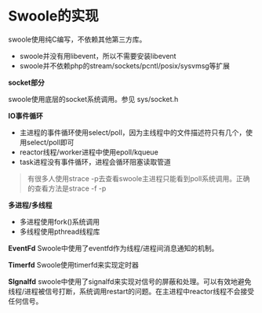# Swoole的实现
swoole使用纯C编写，不依赖其他第三方库。

* swoole并没有用libevent，所以不需要安装libevent
* swoole并不依赖php的stream/sockets/pcntl/posix/sysvmsg等扩展

**socket部分**

swoole使用底层的socket系统调用。参见 sys/socket.h

**IO事件循环**
* 主进程的事件循环使用select/poll，因为主线程中的文件描述符只有几个，使用select/poll即可
* reactor线程/worker进程中使用epoll/kqueue
* task进程没有事件循环，进程会循环阻塞读取管道

>有很多人使用strace -p去查看swoole主进程只能看到poll系统调用。正确的查看方法是strace -f -p

**多进程/多线程**
* 多进程使用fork()系统调用
* 多线程使用pthread线程库

**EventFd**
Swoole中使用了eventfd作为线程/进程间消息通知的机制。

**Timerfd**
Swoole使用timerfd来实现定时器

**SIgnalfd**
swoole中使用了signalfd来实现对信号的屏蔽和处理。可以有效地避免线程/进程被信号打断，系统调用restart的问题。在主进程中reactor线程不会接受任何信号。